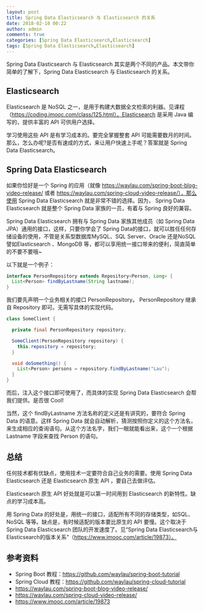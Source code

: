```yaml
---
layout: post
title: Spring Data Elasticsearch 与 Elasticsearch 的关系
date: 2018-02-10 00:22
author: admin
comments: true
categories: [Spring Data Elasticsearch,Elasticsearch]
tags: [Spring Data Elasticsearch,Elasticsearch]
---
```


Spring Data Elasticsearch 与 Elasticsearch 其实是两个不同的产品。本文带你简单的了解下，Spring Data Elasticsearch 与 Elasticsearch 的关系。


<!-- more -->
## Elasticsearch


Elasticsearch 是 NoSQL 之一，是用于构建大数据全文检索的利器。见课程（https://coding.imooc.com/class/125.html）。Elasticsearch  是采用 Java 编写的，提供丰富的 API 可供用户选择。

学习使用这些 API  是有学习成本的。要完全掌握整套 API 可能需要数月的时间。那么，怎么办呢?是否有速成的方式，来让用户快速上手呢？答案就是  Spring Data Elasticsearch。

## Spring Data Elasticsearch

如果你恰好是一个 Spring 的应用（就像 https://waylau.com/spring-boot-blog-video-release/ 或者 https://waylau.com/spring-cloud-video-release/），那么使用 Spring Data Elasticsearch 就是非常不错的选择。因为， Spring Data Elasticsearch  就是整个 Spring Data 家族的一员，有着与 Spring 良好的兼容。

Spring Data Elasticsearch 拥有与 Spring Data 家族其他成员（如  Spring Data JPA）通用的接口，这样，只要你学会了 Spring Data的接口，就可以胜任任何存储设备的使用，不管是关系型数据库MySQL、SQL Server、Oracle 还是NoSQL 譬如Elasticsearch 、MongoDB  等，都可以享用统一接口带来的便利，简直简单的不要不要哦~

以下就是一个例子：

```java
interface PersonRepository extends Repository<Person, Long> {
  List<Person> findByLastname(String lastname);
}
```

我们要先声明一个业务相关的接口 PersonRepository。 PersonRepository 继承自 Repository 即可。无需写具体的实现代码。

```java
class SomeClient {

  private final PersonRepository repository;

  SomeClient(PersonRepository repository) {
    this.repository = repository;
  }

  void doSomething() {
    List<Person> persons = repository.findByLastname("Lau");
  }
}
```

而后，注入这个接口即可使用了，而具体的实现 Spring Data Elasticsearch 会帮我们提供。是否很 Cool!

当然，这个 findByLastname 方法名称的定义还是有讲究的，要符合 Spring Data 的语意。这样 Spring Data 就会自动解析，猜测按照你定义的这个方法名，来生成相应的查询语句。从这个方法名字，我们一眼就能看出来，这个一个根据 Lastname 字段来查找 Person 的语句。

## 总结

任何技术都有优缺点，使用技术一定要符合自己业务的需要。使用 Spring Data Elasticsearch 还是 Elasticsearch 原生 API ，要自己去做评估。
 
Elasticsearch 原生 API 好处就是可以第一时间用到  Elasticsearch 的新特性。缺点的学习成本高。

用 Spring Data 的好处是，用统一的接口，适配所有不同的存储类型，如SQL、NoSQL 等等。缺点是，有时候适配的版本要比原生的 API 要慢。这个取决于 Spring Data Elasticsearch 团队的开发速度了。见“Spring Data Elasticsearch与Elasticsearch的版本关系”（https://www.imooc.com/article/19873）。


## 参考资料


* Spring Boot 教程：<https://github.com/waylau/spring-boot-tutorial>
* Spring Cloud 教程：<https://github.com/waylau/spring-cloud-tutorial>
* https://waylau.com/spring-boot-blog-video-release/
* https://waylau.com/spring-cloud-video-release/
* https://www.imooc.com/article/19873



